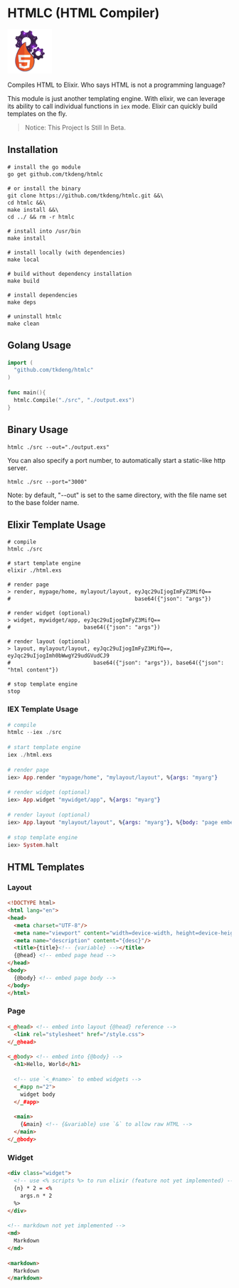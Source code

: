 # HTMLC (HTML Compiler)

[<img src="./assets/icon.png" alt="icon" height="100"/>](./assets/icon.png)

Compiles HTML to Elixir.
Who says HTML is not a programming language?

This module is just another templating engine.
With elixir, we can leverage its ability to call individual functions in `iex` mode.
Elixir can quickly build templates on the fly.

> Notice: This Project Is Still In Beta.

## Installation

```shell
# install the go module
go get github.com/tkdeng/htmlc

# or install the binary
git clone https://github.com/tkdeng/htmlc.git &&\
cd htmlc &&\
make install &&\
cd ../ && rm -r htmlc

# install into /usr/bin
make install

# install locally (with dependencies)
make local

# build without dependency installation
make build

# install dependencies
make deps

# uninstall htmlc
make clean
```

## Golang Usage

```go
import (
  "github.com/tkdeng/htmlc"
)

func main(){
  htmlc.Compile("./src", "./output.exs")
}
```

## Binary Usage

```shell
htmlc ./src --out="./output.exs"
```

You can also specify a port number, to automatically start a static-like http server.

```shell
htmlc ./src --port="3000"
```

Note: by default, "--out" is set to the same directory, with the file name set to the base folder name.

## Elixir Template Usage

```shell
# compile
htmlc ./src

# start template engine
elixir ./html.exs

# render page
> render, mypage/home, mylayout/layout, eyJqc29uIjogImFyZ3MifQ==
#                                       base64({"json": "args"})

# render widget (optional)
> widget, mywidget/app, eyJqc29uIjogImFyZ3MifQ==
#                       base64({"json": "args"})

# render layout (optional)
> layout, mylayout/layout, eyJqc29uIjogImFyZ3MifQ==, eyJqc29uIjogImh0bWwgY29udGVudCJ9
#                          base64({"json": "args"}), base64({"json": "html content"})

# stop template engine
stop
```

### IEX Template Usage

```elixir
# compile
htmlc --iex ./src

# start template engine
iex ./html.exs

# render page
iex> App.render "mypage/home", "mylayout/layout", %{args: "myarg"}

# render widget (optional)
iex> App.widget "mywidget/app", %{args: "myarg"}

# render layout (optional)
iex> App.layout "mylayout/layout", %{args: "myarg"}, %{body: "page embed"}

# stop template engine
iex> System.halt
```

## HTML Templates

### Layout

```html
<!DOCTYPE html>
<html lang="en">
<head>
  <meta charset="UTF-8"/>
  <meta name="viewport" content="width=device-width, height=device-height, initial-scale=1.0, minimum-scale=1.0"/>
  <meta name="description" content="{desc}"/>
  <title>{title}<!-- {variable} --></title>
  {@head} <!-- embed page head -->
</head>
<body>
  {@body} <!-- embed page body -->
</body>
</html>
```

### Page

```html
<_@head> <!-- embed into layout {@head} reference -->
  <link rel="stylesheet" href="/style.css">
</_@head>

<_@body> <!-- embed into {@body} -->
  <h1>Hello, World</h1>

  <!-- use `<_#name>` to embed widgets -->
  <_#app n="2">
    widget body
  </_#app>

  <main>
    {&main} <!-- {&variable} use `&` to allow raw HTML -->
  </main>
</_@body>
```

### Widget

```html
<div class="widget">
  <!-- use <% scripts %> to run elixir (feature not yet implemented) -->
  {n} * 2 = <%
    args.n * 2
  %>
</div>

<!-- markdown not yet implemented -->
<md>
  Markdown
</md>

<markdown>
  Markdown
</markdown>
```

